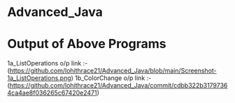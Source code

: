 # Advanced_Java

# Output of Above Programs

1a_ListOperations o/p link :- (https://github.com/lohithrace21/Advanced_Java/blob/main/Screenshot-1a_ListOperations.png)
1b_ColorChange o/p link :-(https://github.com/lohithrace21/Advanced_Java/commit/cdbb322b31797364ca4ae8f036265c67420e2471)
